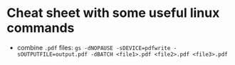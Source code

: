 # Cheat sheet with some useful linux commands

* combine `.pdf` files: `gs -dNOPAUSE -sDEVICE=pdfwrite -sOUTPUTFILE=output.pdf -dBATCH <file1>.pdf <file2>.pdf <file3>.pdf`
